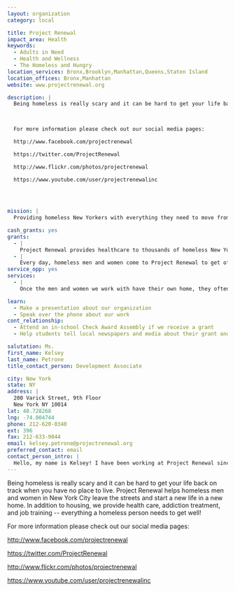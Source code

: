 ```yaml
---
layout: organization
category: local

title: Project Renewal
impact_area: Health
keywords: 
  - Adults in Need
  - Health and Wellness
  - The Homeless and Hungry
location_services: Bronx,Brooklyn,Manhattan,Queens,Staten Island
location_offices: Bronx,Manhattan
website: www.projectrenewal.org

description: |
  Being homeless is really scary and it can be hard to get your life back on track when you have no place to live. Project Renewal helps homeless men and women in New York City leave the streets and start a new life in a new home. In addition to housing, we provide health care, addiction treatment, and job training -- everything a homeless person needs to get well!

  

  For more information please check out our social media pages:

  http://www.facebook.com/projectrenewal

  https://twitter.com/ProjectRenewal

  http://www.flickr.com/photos/projectrenewal

  https://www.youtube.com/user/projectrenewalinc

  

  
mission: |
  Providing homeless New Yorkers with everything they need to move from the streets to health, homes, and jobs.

cash_grants: yes
grants: 
  - |
    Project Renewal provides healthcare to thousands of homeless New Yorkers each year! A grant of $400 will pay for two people to get medical check ups and follow up care.
  - |
    Every day, homeless men and women come to Project Renewal to get off the streets and eat a warm meal. With $25, we can offer a homeless man or woman a hot shower, a healthy meal, and a safe place to rest.
service_opp: yes
services: 
  - |
    Once the men and women we work with have their own home, they often come to our food pantry to stock their kitchen cabinets. At Project Renewal, we are alway in need of canned goods and other non-perishable food items. A food drive would help our clients prepare healthy meals within their budget.

learn: 
  - Make a presentation about our organization
  - Speak over the phone about our work
cont_relationship: 
  - Attend an in-school Check Award Assembly if we receive a grant
  - Help students tell local newspapers and media about their grant and/or project with us

salutation: Ms.
first_name: Kelsey
last_name: Petrone
title_contact_person: Development Associate

city: New York
state: NY
address: |
  200 Varick Street, 9th Floor  
  New York NY 10014
lat: 40.728268
lng: -74.004744
phone: 212-620-0340
ext: 396
fax: 212-633-9044
email: kelsey.petrone@projectrenewal.org
preferred_contact: email
contact_person_intro: |
  Hello, my name is Kelsey! I have been working at Project Renewal since August of 2012, although we have had the pleasure of working with Common Cents since 2003! Here at Project Renewal, I work in our fundraising department, making sure we have enough money to help all the homeless men and women who come to us for recovery. I look forward to working with students like you who are dedicated to making New York City a better place for all of us!
---
```

Being homeless is really scary and it can be hard to get your life back on track when you have no place to live. Project Renewal helps homeless men and women in New York City leave the streets and start a new life in a new home. In addition to housing, we provide health care, addiction treatment, and job training -- everything a homeless person needs to get well!



For more information please check out our social media pages:

http://www.facebook.com/projectrenewal

https://twitter.com/ProjectRenewal

http://www.flickr.com/photos/projectrenewal

https://www.youtube.com/user/projectrenewalinc



